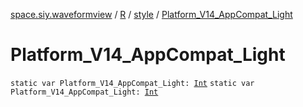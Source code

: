 [space.siy.waveformview](../../index.md) / [R](../index.md) / [style](index.md) / [Platform_V14_AppCompat_Light](./-platform_-v14_-app-compat_-light.md)

# Platform_V14_AppCompat_Light

`static var Platform_V14_AppCompat_Light: `[`Int`](https://kotlinlang.org/api/latest/jvm/stdlib/kotlin/-int/index.html)
`static var Platform_V14_AppCompat_Light: `[`Int`](https://kotlinlang.org/api/latest/jvm/stdlib/kotlin/-int/index.html)
